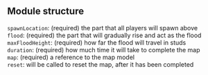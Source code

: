 ## Module structure
`spawnLocation`: (required) the part that all players will spawn above  
`flood`: (required) the part that will gradually rise and act as the flood  
`maxFloodHeight`: (required) how far the flood will travel in studs  
`duration`: (required) how much time it will take to complete the map  
`map`: (required) a reference to the map model  
`reset`: will be called to reset the map, after it has been completed  
